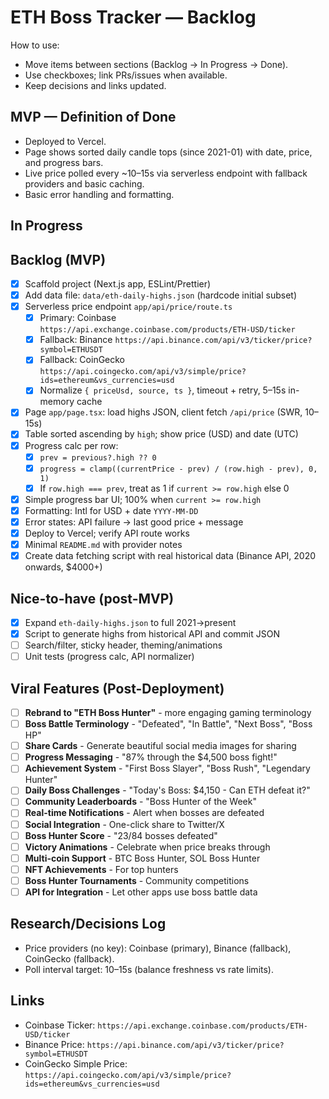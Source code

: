 # ETH Boss Tracker — Backlog

How to use:
- Move items between sections (Backlog → In Progress → Done).
- Use checkboxes; link PRs/issues when available.
- Keep decisions and links updated.

## MVP — Definition of Done
- Deployed to Vercel.
- Page shows sorted daily candle tops (since 2021-01) with date, price, and progress bars.
- Live price polled every ~10–15s via serverless endpoint with fallback providers and basic caching.
- Basic error handling and formatting.

## In Progress

## Backlog (MVP)
- [x] Scaffold project (Next.js app, ESLint/Prettier)
- [x] Add data file: `data/eth-daily-highs.json` (hardcode initial subset)
- [x] Serverless price endpoint `app/api/price/route.ts`
  - [x] Primary: Coinbase `https://api.exchange.coinbase.com/products/ETH-USD/ticker`
  - [x] Fallback: Binance `https://api.binance.com/api/v3/ticker/price?symbol=ETHUSDT`
  - [x] Fallback: CoinGecko `https://api.coingecko.com/api/v3/simple/price?ids=ethereum&vs_currencies=usd`
  - [x] Normalize `{ priceUsd, source, ts }`, timeout + retry, 5–15s in-memory cache
- [x] Page `app/page.tsx`: load highs JSON, client fetch `/api/price` (SWR, 10–15s)
- [x] Table sorted ascending by `high`; show price (USD) and date (UTC)
- [x] Progress calc per row:
  - [x] `prev = previous?.high ?? 0`
  - [x] `progress = clamp((currentPrice - prev) / (row.high - prev), 0, 1)`
  - [x] If `row.high === prev`, treat as 1 if `current >= row.high` else 0
- [x] Simple progress bar UI; 100% when `current >= row.high`
- [x] Formatting: Intl for USD + date `YYYY-MM-DD`
- [x] Error states: API failure → last good price + message
- [x] Deploy to Vercel; verify API route works
- [x] Minimal `README.md` with provider notes
- [x] Create data fetching script with real historical data (Binance API, 2020 onwards, $4000+)

## Nice-to-have (post-MVP)
- [x] Expand `eth-daily-highs.json` to full 2021→present
- [x] Script to generate highs from historical API and commit JSON
- [ ] Search/filter, sticky header, theming/animations
- [ ] Unit tests (progress calc, API normalizer)

## Viral Features (Post-Deployment)
- [ ] **Rebrand to "ETH Boss Hunter"** - more engaging gaming terminology
- [ ] **Boss Battle Terminology** - "Defeated", "In Battle", "Next Boss", "Boss HP"
- [ ] **Share Cards** - Generate beautiful social media images for sharing
- [ ] **Progress Messaging** - "87% through the $4,500 boss fight!"
- [ ] **Achievement System** - "First Boss Slayer", "Boss Rush", "Legendary Hunter"
- [ ] **Daily Boss Challenges** - "Today's Boss: $4,150 - Can ETH defeat it?"
- [ ] **Community Leaderboards** - "Boss Hunter of the Week"
- [ ] **Real-time Notifications** - Alert when bosses are defeated
- [ ] **Social Integration** - One-click share to Twitter/X
- [ ] **Boss Hunter Score** - "23/84 bosses defeated"
- [ ] **Victory Animations** - Celebrate when price breaks through
- [ ] **Multi-coin Support** - BTC Boss Hunter, SOL Boss Hunter
- [ ] **NFT Achievements** - For top hunters
- [ ] **Boss Hunter Tournaments** - Community competitions
- [ ] **API for Integration** - Let other apps use boss battle data

## Research/Decisions Log
- Price providers (no key): Coinbase (primary), Binance (fallback), CoinGecko (fallback).
- Poll interval target: 10–15s (balance freshness vs rate limits).

## Links
- Coinbase Ticker: `https://api.exchange.coinbase.com/products/ETH-USD/ticker`
- Binance Price: `https://api.binance.com/api/v3/ticker/price?symbol=ETHUSDT`
- CoinGecko Simple Price: `https://api.coingecko.com/api/v3/simple/price?ids=ethereum&vs_currencies=usd`